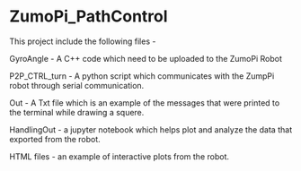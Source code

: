 # ZumoPi_PathControl

This project include the following files -

GyroAngle - A C++ code which need to be uploaded to the ZumoPi Robot 

P2P_CTRL_turn - A python script which communicates with the ZumpPi robot through serial communication.

Out - A Txt file which is an example of the messages that were printed to the terminal while drawing a squere. 

HandlingOut - a jupyter notebook which helps plot and analyze the data that exported from the robot.

HTML files - an example of interactive plots from the robot. 


